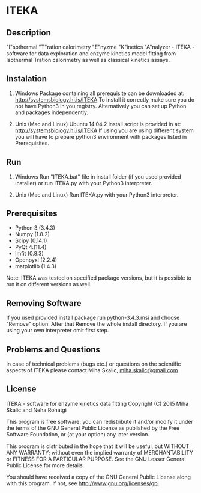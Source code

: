 # ITEKA


Description
-----------
"I"sothermal "T"ration calorimetry "E"nyzme "K"inetics "A"nalyzer -
ITEKA - software for data exploration and enzyme kinetics model 
fitting from Isothermal Tration calorimetry as well as classical 
kinetics assays.


Instalation
-----------
1. Windows
   Package containing all prerequisite can be downloaded at:
   http://systemsbiology.hi.is/ITEKA
   To install it correctly make sure you do not have Python3
   in you registry. Alternatively you can set up Python and 
   packages independently.

2. Unix (Mac and Linux)
   Ubuntu 14.04.2 install script is provided in at:
   http://systemsbiology.hi.is/ITEKA
   If using you are using different system you will have to 
   prepare python3 environment with packages listed in 
   Prerequisites.


Run
---
1. Windows
   Run "ITEKA.bat" file in install folder (if you used provided
   installer) or run ITEKA.py with your Python3 interpreter. 
   
2. Unix (Mac and Linux)
   Run ITEKA.py with your Python3 interpreter.


Prerequisites
-------------
* Python 3.(3.4.3)
* Numpy (1.8.2)
* Scipy (0.14.1)
* PyQt 4.(11.4)
* lmfit (0.8.3)
* Openpyxl (2.2.4)
* matplotlib (1.4.3)

Note: ITEKA was tested on specified package versions, but it 
      is possible to run it on different versions as well.


Removing Software
-----------------
If you used provided install package run python-3.4.3.msi and 
choose "Remove" option. After that Remove the whole install 
directory. If you are using your own interpreter omit first 
step.


Problems and Questions
----------------------
In case of technical problems (bugs etc.) or questions on the 
scientific aspects of ITEKA please contact Miha Skalic, 
miha.skalic@gmail.com


License
-------
ITEKA - software for enzyme kinetics data fitting
Copyright (C) 2015  Miha Skalic and Neha Rohatgi

This program is free software: you can redistribute it and/or 
modify it under the terms of the GNU General Public License as 
published by the Free Software Foundation, or (at your option) 
any later version.

This program is distributed in the hope that it will be useful,
but WITHOUT ANY WARRANTY; without even the implied warranty of
MERCHANTABILITY or FITNESS FOR A PARTICULAR PURPOSE.  See the
GNU Lesser General Public License for more details.

You should have received a copy of the GNU General Public License
along with this program.  If not, see http://www.gnu.org/licenses/gpl
